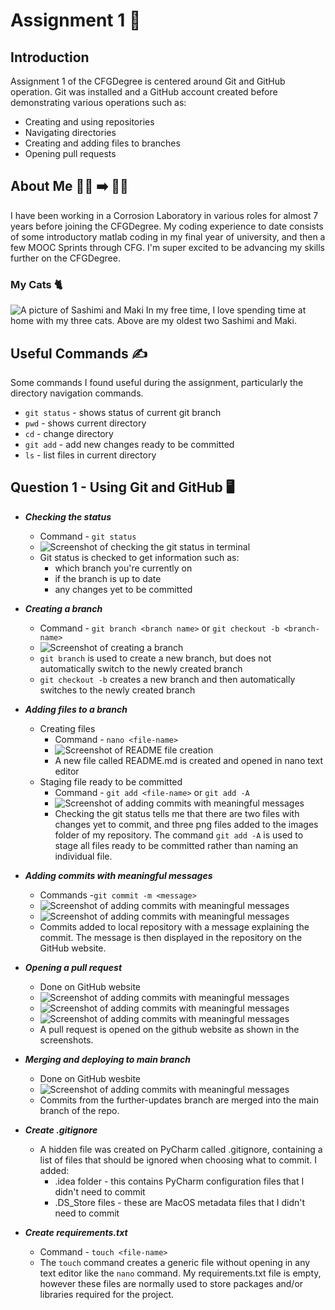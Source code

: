# Assignment 1 :rocket:
## Introduction
Assignment 1 of the CFGDegree is centered around Git and GitHub operation. Git was installed and a GitHub account created before demonstrating various operations such as: 
- Creating and using repositories
- Navigating directories
- Creating and adding files to branches
- Opening pull requests


## About Me :woman_scientist: :arrow_right: :woman_technologist:
I have been working in a Corrosion Laboratory in various roles for almost 7 years before joining the CFGDegree. My coding experience to date consists of some introductory matlab coding in my final year of university, and then a few MOOC Sprints through CFG. I'm super excited to be advancing my skills further on the CFGDegree.
### My Cats :cat2:
![A picture of Sashimi and Maki](images/IMG_2565.jpeg)
In my free time, I love spending time at home with my three cats. Above are my oldest two Sashimi and Maki.
## Useful Commands :writing_hand: 
Some commands I found useful during the assignment, particularly the directory navigation commands. 
- `git status` - shows status of current git branch
- `pwd` - shows current directory
- `cd` - change directory 
- `git add` - add new changes ready to be committed 
- `ls` - list files in current directory
## Question 1 - Using Git and GitHub :desktop_computer:
- ***Checking the status***
  - Command - `git status`
  - ![Screenshot of checking the git status in terminal](images/git-status.png)
  - Git status is checked to get information such as: 
    - which branch you're currently on
    - if the branch is up to date
    - any changes yet to be committed
    

- ***Creating a branch*** 
  - Command - `git branch <branch name>` or `git checkout -b <branch-name>`
  -  ![Screenshot of creating a branch](images/creating-a-branch.png)
  - `git branch` is used to create a new branch, but does not automatically switch to the newly created branch
  - `git checkout -b` creates a new branch and then automatically switches to the newly created branch


- ***Adding files to a branch*** 
  - Creating files
    - Command - `nano <file-name>` 
    - ![Screenshot of README file creation](images/nano-README.png)
    - A new file called README.md is created and opened in nano text editor
  - Staging file ready to be committed
    - Command - `git add <file-name>` or `git add -A`
    - ![Screenshot of adding commits with meaningful messages](images/git-add.png)
    - Checking the git status tells me that there are two files with changes yet to commit, and three png files added to the images folder of my repository. The command `git add -A` is used to stage all files ready to be committed rather than naming an individual file.


- ***Adding commits with meaningful messages*** 
  - Commands -`git commit -m <message>`
  - ![Screenshot of adding commits with meaningful messages](images/git-commit.png)
   - ![Screenshot of adding commits with meaningful messages](images/git-commit-github.png)
   - Commits added to local repository with a message explaining the commit. The message is then displayed in the repository on the GitHub website.


- ***Opening a pull request***
  - Done on GitHub website
  - ![Screenshot of adding commits with meaningful messages](images/pull-request.png)
  - ![Screenshot of adding commits with meaningful messages](images/open-pull-request.png)
  - ![Screenshot of adding commits with meaningful messages](images/completed-pull-request.png)
  - A pull request is opened on the github website as shown in the screenshots. 


- ***Merging and deploying to main branch*** 
  - Done on GitHub wesbite
  - ![Screenshot of adding commits with meaningful messages](images/merge-deploy.png)
  - Commits from the further-updates branch are merged into the main branch of the repo.


- ***Create .gitignore***
  - A hidden file was created on PyCharm called .gitignore, containing a list of files that should be ignored when choosing what to commit. I added:
    - .idea folder - this contains PyCharm configuration files that I didn't need to commit
    - .DS_Store files - these are MacOS metadata files that I didn't need to commit


- ***Create requirements.txt***
  - Command - `touch <file-name>`
  - The `touch` command creates a generic file without opening in any text editor like the `nano` command. My requirements.txt file is empty, however these files are normally used to store packages and/or libraries required for the project.



